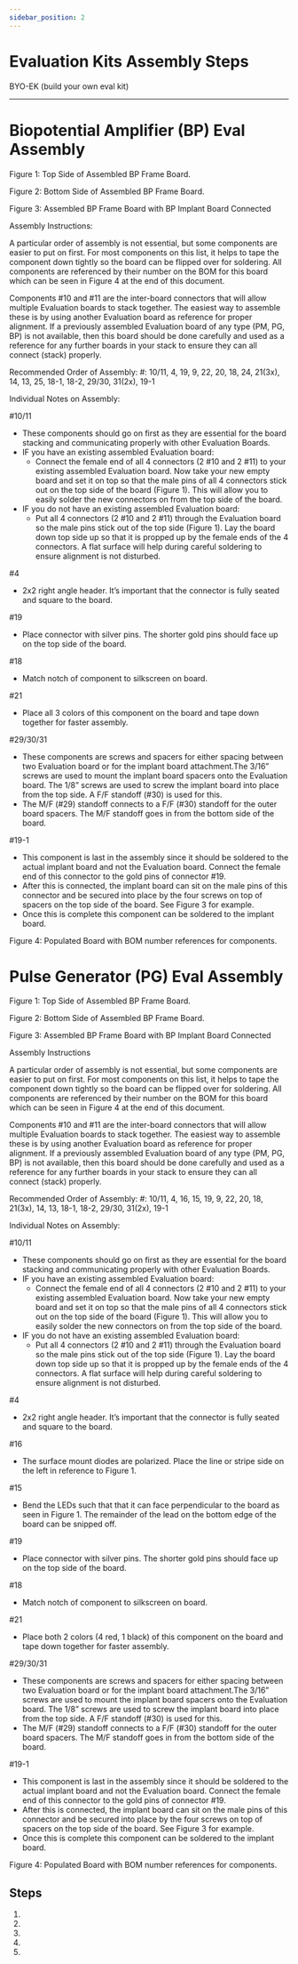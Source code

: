 ```yaml
---
sidebar_position: 2
---
```


# Evaluation Kits Assembly Steps

BYO-EK (build your own eval kit)

---

# Biopotential Amplifier (BP) Eval Assembly

Figure 1: Top Side of Assembled BP Frame Board.

Figure 2: Bottom Side of Assembled BP Frame Board.

Figure 3: Assembled BP Frame Board with BP Implant Board Connected

Assembly Instructions:

A particular order of assembly is not essential, but some components are easier to put on first. For most components on this list, it helps to tape the component down tightly so the board can be flipped over for soldering. All components are referenced by their number on the BOM for this board which can be seen in Figure 4 at the end of this document.

Components #10 and #11 are the inter-board connectors that will allow multiple Evaluation boards to stack together. The easiest way to assemble these is by using another Evaluation board as reference for proper alignment. If a previously assembled Evaluation board of any type (PM, PG, BP) is not available, then this board should be done carefully and used as a reference for any further boards in your stack to ensure they can all connect (stack) properly.

Recommended Order of Assembly:
#: 10/11, 4, 19, 9, 22, 20, 18, 24, 21(3x), 14, 13, 25, 18-1, 18-2, 29/30, 31(2x), 19-1

Individual Notes on Assembly:

#10/11
- These components should go on first as they are essential for the board stacking and communicating properly with other Evaluation Boards.
- IF you have an existing assembled Evaluation board:
  - Connect the female end of all 4 connectors (2 #10 and 2 #11) to your existing assembled Evaluation board. Now take your new empty board and set it on top so that the male pins of all 4 connectors stick out on the top side of the board (Figure 1). This will allow you to easily solder the new connectors on from the top side of the board.
- IF you do not have an existing assembled Evaluation board:
  - Put all 4 connectors (2 #10 and 2 #11) through the Evaluation board so the male pins stick out of the top side (Figure 1). Lay the board down top side up so that it is propped up by the female ends of the 4 connectors. A flat surface will help during careful soldering to ensure alignment is not disturbed.

#4
- 2x2 right angle header. It’s important that the connector is fully seated and square to the board.

#19
- Place connector with silver pins. The shorter gold pins should face up on the top side of the board.

#18
- Match notch of component to silkscreen on board.

#21
- Place all 3 colors of this component on the board and tape down together for faster assembly.

#29/30/31
- These components are screws and spacers for either spacing between two Evaluation board or for the implant board attachment.The 3/16” screws are used to mount the implant board spacers onto the Evaluation board. The 1/8” screws are used to screw the implant board into place from the top side. A F/F standoff (#30) is used for this.
- The M/F (#29) standoff connects to a F/F (#30) standoff for the outer board spacers. The M/F standoff goes in from the bottom side of the board.

#19-1
- This component is last in the assembly since it should be soldered to the actual implant board and not the Evaluation board. Connect the female end of this connector to the gold pins of connector #19.
- After this is connected, the implant board can sit on the male pins of this connector and be secured into place by the four screws on top of spacers on the top side of the board. See Figure 3 for example.
- Once this is complete this component can be soldered to the implant board.

Figure 4: Populated Board with BOM number references for components.

# Pulse Generator (PG) Eval Assembly

Figure 1: Top Side of Assembled BP Frame Board.

Figure 2: Bottom Side of Assembled BP Frame Board.

Figure 3: Assembled BP Frame Board with BP Implant Board Connected

Assembly Instructions

A particular order of assembly is not essential, but some components are easier to put on first. For most components on this list, it helps to tape the component down tightly so the board can be flipped over for soldering. All components are referenced by their number on the BOM for this board which can be seen in Figure 4 at the end of this document.

Components #10 and #11 are the inter-board connectors that will allow multiple Evaluation boards to stack together. The easiest way to assemble these is by using another Evaluation board as reference for proper alignment. If a previously assembled Evaluation board of any type (PM, PG, BP) is not available, then this board should be done carefully and used as a reference for any further boards in your stack to ensure they can all connect (stack) properly.

Recommended Order of Assembly:
#: 10/11, 4, 16, 15, 19, 9, 22, 20, 18, 21(3x), 14, 13, 18-1, 18-2, 29/30, 31(2x), 19-1

Individual Notes on Assembly:

#10/11
- These components should go on first as they are essential for the board stacking and communicating properly with other Evaluation Boards.
- IF you have an existing assembled Evaluation board:
  - Connect the female end of all 4 connectors (2 #10 and 2 #11) to your existing assembled Evaluation board. Now take your new empty board and set it on top so that the male pins of all 4 connectors stick out on the top side of the board (Figure 1). This will allow you to easily solder the new connectors on from the top side of the board.
- IF you do not have an existing assembled Evaluation board:
  - Put all 4 connectors (2 #10 and 2 #11) through the Evaluation board so the male pins stick out of the top side (Figure 1). Lay the board down top side up so that it is propped up by the female ends of the 4 connectors. A flat surface will help during careful soldering to ensure alignment is not disturbed.

#4
- 2x2 right angle header. It’s important that the connector is fully seated and square to the board.

#16
- The surface mount diodes are polarized. Place the line or stripe side on the left in reference to Figure 1.

#15
- Bend the LEDs such that that it can face perpendicular to the board as seen in Figure 1. The remainder of the lead on the bottom edge of the board can be snipped off.

#19
- Place connector with silver pins. The shorter gold pins should face up on the top side of the board.

#18
- Match notch of component to silkscreen on board.

#21
- Place both 2 colors (4 red, 1 black) of this component on the board and tape down together for faster assembly.

#29/30/31
- These components are screws and spacers for either spacing between two Evaluation board or for the implant board attachment.The 3/16” screws are used to mount the implant board spacers onto the Evaluation board. The 1/8” screws are used to screw the implant board into place from the top side. A F/F standoff (#30) is used for this.
- The M/F (#29) standoff connects to a F/F (#30) standoff for the outer board spacers. The M/F standoff goes in from the bottom side of the board.

#19-1
- This component is last in the assembly since it should be soldered to the actual implant board and not the Evaluation board. Connect the female end of this connector to the gold pins of connector #19.
- After this is connected, the implant board can sit on the male pins of this connector and be secured into place by the four screws on top of spacers on the top side of the board. See Figure 3 for example.
- Once this is complete this component can be soldered to the implant board.

Figure 4: Populated Board with BOM number references for components.






## Steps

1.
2.
3.
4.
5.
